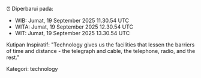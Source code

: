 ⏰ Diperbarui pada:
- WIB: Jumat, 19 September 2025 11.30.54 UTC
- WITA: Jumat, 19 September 2025 12.30.54 UTC
- WIT: Jumat, 19 September 2025 13.30.54 UTC

Kutipan Inspiratif:
"Technology gives us the facilities that lessen the barriers of time and distance - the telegraph and cable, the telephone, radio, and the rest."


Kategori: technology

